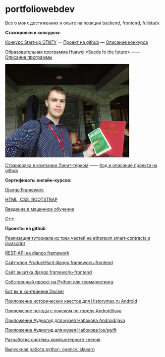# portfoliowebdev
Все о моих достижениях и опыте на позиции backend, frontend, fullstack

**Стажировки и конкурсы:**

[Конкурс Start-up СПбГУ](стартап.pdf) — [Проект на github](https://github.com/buchacha/HistoryQuestsAndroid) — [Описание конкурса](https://fund.spbu.ru/Startup_spbgu_2020.html)

[Образовательная программа Huawei «Seeds fo the future»](P1370734-min-конвертирован_compressed.pdf) —— [Описание программы](https://drive.google.com/file/d/1iLbiOxaqK6t7lTB9cedIIgFuxCl7XPl)

<img src="https://github.com/egorkrasilnikov/portfoliowebdev/blob/master/mugpLbmhvDE.jpg" width="400" />

[Стажировка в компании Ланит-терком](справка_о_стажировке.pdf) —— [Код и описание проекта на github](https://github.com/Egor322129/3dReconstructionSFP)

**Сертификаты онлайн-курсов:**

[Django Framework](https://vk.cc/awV3zx)

[HTML, CSS, BOOTSTRAP](https://vk.cc/awV3Ej)

[Введение в машинное обучение](https://vk.cc/awV3nI)

[С++](https://stepik.org/cert/42890)

**Проекты на github**

[Реализация туториала из трех частей на ethereum smart-contracts и javascript](https://github.com/buchacha/voting)

[REST-API на django framework](https://github.com/buchacha/python-rest-api-more)

[Сайт-клон ProductHunt django framework+frontend](https://github.com/buchacha/producthunt-project)

[Сайт визитка django framework+frontend](https://github.com/buchacha/portfolio-project)

[Собственный проект на Python для геомаркетинга](https://github.com/buchacha/marketing_investigation)

[Бот вк в контейнере Docker](https://github.com/buchacha/botvk-in-docker)

[Приложение исторических квестов для Historymax.ru Android](https://github.com/buchacha/HistoryQuestsAndroid)

[Приложение погоды с поиском по городу Android/java](https://github.com/buchacha/KritTest3)

[Приложение Аудиогид для музея Набокова Android/java](https://github.com/buchacha/audiogid2-android)

[Приложение Аудиогид для музея Набокова Ios/swift](https://github.com/buchacha/audiogid2)

[Разработка системы компьютерного зрения](https://github.com/Egor322129/3dReconstructionSFP)

[Выпускная работа python, opencv, sklearn](https://github.com/buchacha/severstal_steel_nedopal_classification)

